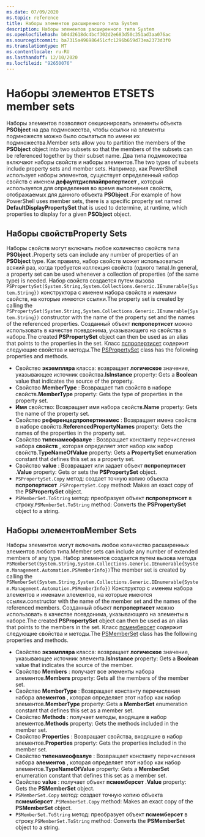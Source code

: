 ```yaml
---
ms.date: 07/09/2020
ms.topic: reference
title: Наборы элементов расширенного типа System
description: Наборы элементов расширенного типа System
ms.openlocfilehash: b04d2618dc4bcf302d2e683d50c351ad3aa076ac
ms.sourcegitcommit: ba7315a496986451cfc1296b659d73ea2373d3f0
ms.translationtype: MT
ms.contentlocale: ru-RU
ms.lasthandoff: 12/10/2020
ms.locfileid: "92650076"
---
```

# <a name="ets-member-sets"></a><span data-ttu-id="4a3b3-103">Наборы элементов ETS</span><span class="sxs-lookup"><span data-stu-id="4a3b3-103">ETS member sets</span></span>

<span data-ttu-id="4a3b3-104">Наборы элементов позволяют секционировать элементы объекта **PSObject** на два подмножества, чтобы ссылки на элементы подмножеств можно было ссылаться по имени их подмножества.</span><span class="sxs-lookup"><span data-stu-id="4a3b3-104">Member sets allow you to partition the members of the **PSObject** object into two subsets so that the members of the subsets can be referenced together by their subset name.</span></span> <span data-ttu-id="4a3b3-105">Два типа подмножества включают наборы свойств и наборы элементов.</span><span class="sxs-lookup"><span data-stu-id="4a3b3-105">The two types of subsets include property sets and member sets.</span></span> <span data-ttu-id="4a3b3-106">Например, как PowerShell использует наборы элементов, существует определенный набор свойств с именем **дефаултдисплайпропертисет** , который используется для определения во время выполнения свойств, отображаемых для данного объекта **PSObject** .</span><span class="sxs-lookup"><span data-stu-id="4a3b3-106">For example of how PowerShell uses member sets, there is a specific property set named **DefaultDisplayPropertySet** that is used to determine, at runtime, which properties to display for a given **PSObject** object.</span></span>

## <a name="property-sets"></a><span data-ttu-id="4a3b3-107">Наборы свойств</span><span class="sxs-lookup"><span data-stu-id="4a3b3-107">Property Sets</span></span>

<span data-ttu-id="4a3b3-108">Наборы свойств могут включать любое количество свойств типа **PSObject** .</span><span class="sxs-lookup"><span data-stu-id="4a3b3-108">Property sets can include any number of properties of an **PSObject** type.</span></span> <span data-ttu-id="4a3b3-109">Как правило, набор свойств может использоваться всякий раз, когда требуется коллекция свойств (одного типа).</span><span class="sxs-lookup"><span data-stu-id="4a3b3-109">In general, a property set can be used whenever a collection of properties (of the same type) is needed.</span></span> <span data-ttu-id="4a3b3-110">Набор свойств создается путем вызова `PSPropertySet(System.String,System.Collections.Generic.IEnumerable{System.String})` конструктора с именем набора свойств и именами свойств, на которые имеются ссылки.</span><span class="sxs-lookup"><span data-stu-id="4a3b3-110">The property set is created by calling the `PSPropertySet(System.String,System.Collections.Generic.IEnumerable{System.String})` constructor with the name of the property set and the names of the referenced properties.</span></span> <span data-ttu-id="4a3b3-111">Созданный объект **пспропертисет** можно использовать в качестве псевдонима, указывающего на свойства в наборе.</span><span class="sxs-lookup"><span data-stu-id="4a3b3-111">The created **PSPropertySet** object can then be used as an alias that points to the properties in the set.</span></span> <span data-ttu-id="4a3b3-112">Класс [пспропертисет](/dotnet/api/system.management.automation.pspropertyset) содержит следующие свойства и методы.</span><span class="sxs-lookup"><span data-stu-id="4a3b3-112">The [PSPropertySet](/dotnet/api/system.management.automation.pspropertyset) class has the following properties and methods.</span></span>

- <span data-ttu-id="4a3b3-113">Свойство **экземпляра** класса: возвращает **логическое** значение, указывающее источник свойства.</span><span class="sxs-lookup"><span data-stu-id="4a3b3-113">**IsInstance** property: Gets a **Boolean** value that indicates the source of the property.</span></span>
- <span data-ttu-id="4a3b3-114">Свойство **MemberType** : Возвращает тип свойств в наборе свойств.</span><span class="sxs-lookup"><span data-stu-id="4a3b3-114">**MemberType** property: Gets the type of properties in the property set.</span></span>
- <span data-ttu-id="4a3b3-115">**Имя** свойство: Возвращает имя набора свойств.</span><span class="sxs-lookup"><span data-stu-id="4a3b3-115">**Name** property: Gets the name of the property set.</span></span>
- <span data-ttu-id="4a3b3-116">Свойство **референцедпропертинамес** : Возвращает имена свойств в наборе свойств.</span><span class="sxs-lookup"><span data-stu-id="4a3b3-116">**ReferencedPropertyNames** property: Gets the names of the properties in the property set.</span></span>
- <span data-ttu-id="4a3b3-117">Свойство **типенамеофвалуе** : Возвращает константу перечисления набора **свойств** , которая определяет этот набор как набор свойств.</span><span class="sxs-lookup"><span data-stu-id="4a3b3-117">**TypeNameOfValue** property: Gets a **PropertySet** enumeration constant that defines this set as a property set.</span></span>
- <span data-ttu-id="4a3b3-118">Свойство **value** : Возвращает или задает объект **пспропертисет** .</span><span class="sxs-lookup"><span data-stu-id="4a3b3-118">**Value** property: Gets or sets the **PSPropertySet** object.</span></span>
- <span data-ttu-id="4a3b3-119">`PSPropertySet.Copy` метод: создает точную копию объекта **пспропертисет** .</span><span class="sxs-lookup"><span data-stu-id="4a3b3-119">`PSPropertySet.Copy` method: Makes an exact copy of the **PSPropertySet** object.</span></span>
- <span data-ttu-id="4a3b3-120">`PSMemberSet.ToString` метод: преобразует объект **пспропертисет** в строку.</span><span class="sxs-lookup"><span data-stu-id="4a3b3-120">`PSMemberSet.ToString` method: Converts the **PSPropertySet** object to a string.</span></span>

## <a name="member-sets"></a><span data-ttu-id="4a3b3-121">Наборы элементов</span><span class="sxs-lookup"><span data-stu-id="4a3b3-121">Member Sets</span></span>

<span data-ttu-id="4a3b3-122">Наборы элементов могут включать любое количество расширенных элементов любого типа.</span><span class="sxs-lookup"><span data-stu-id="4a3b3-122">Member sets can include any number of extended members of any type.</span></span> <span data-ttu-id="4a3b3-123">Набор элементов создается путем вызова метода `PSMemberSet(System.String,System.Collections.Generic.IEnumerable{System.Management.Automation.PSMemberInfo})`</span><span class="sxs-lookup"><span data-stu-id="4a3b3-123">The member set is created by calling the `PSMemberSet(System.String,System.Collections.Generic.IEnumerable{System.Management.Automation.PSMemberInfo})`</span></span>
<span data-ttu-id="4a3b3-124">Конструктор с именем набора элементов и именами элементов, на которые имеются ссылки.</span><span class="sxs-lookup"><span data-stu-id="4a3b3-124">constructor with the name of the member set and the names of the referenced members.</span></span> <span data-ttu-id="4a3b3-125">Созданный объект **пспропертисет** можно использовать в качестве псевдонима, указывающего на элементы в наборе.</span><span class="sxs-lookup"><span data-stu-id="4a3b3-125">The created **PSPropertySet** object can then be used as an alias that points to the members in the set.</span></span> <span data-ttu-id="4a3b3-126">Класс [псмемберсет](/dotnet/api/system.management.automation.psmemberset) содержит следующие свойства и методы.</span><span class="sxs-lookup"><span data-stu-id="4a3b3-126">The [PSMemberSet](/dotnet/api/system.management.automation.psmemberset) class has the following properties and methods.</span></span>

- <span data-ttu-id="4a3b3-127">Свойство **экземпляра** класса: возвращает **логическое** значение, указывающее источник элемента.</span><span class="sxs-lookup"><span data-stu-id="4a3b3-127">**IsInstance** property: Gets a **Boolean** value that indicates the source of the member.</span></span>
- <span data-ttu-id="4a3b3-128">Свойство **Members** : получает все элементы набора элементов.</span><span class="sxs-lookup"><span data-stu-id="4a3b3-128">**Members** property: Gets all the members of the member set.</span></span>
- <span data-ttu-id="4a3b3-129">Свойство **MemberType** : Возвращает константу перечисления набора **элементов** , которая определяет этот набор как набор элементов.</span><span class="sxs-lookup"><span data-stu-id="4a3b3-129">**MemberType** property: Gets a **MemberSet** enumeration constant that defines this set as a member set.</span></span>
- <span data-ttu-id="4a3b3-130">Свойство **Methods** : получает методы, входящие в набор элементов.</span><span class="sxs-lookup"><span data-stu-id="4a3b3-130">**Methods** property: Gets the methods included in the member set.</span></span>
- <span data-ttu-id="4a3b3-131">Свойство **Properties** : Возвращает свойства, входящие в набор элементов.</span><span class="sxs-lookup"><span data-stu-id="4a3b3-131">**Properties** property: Gets the properties included in the member set.</span></span>
- <span data-ttu-id="4a3b3-132">Свойство **типенамеофвалуе** : Возвращает константу перечисления набора **элементов** , которая определяет этот набор как набор элементов.</span><span class="sxs-lookup"><span data-stu-id="4a3b3-132">**TypeNameOfValue** property: Gets a **MemberSet** enumeration constant that defines this set as a member set.</span></span>
- <span data-ttu-id="4a3b3-133">Свойство **value** : получает объект **псмемберсет** .</span><span class="sxs-lookup"><span data-stu-id="4a3b3-133">**Value** property: Gets the **PSMemberSet** object.</span></span>
- <span data-ttu-id="4a3b3-134">`PSMemberSet.Copy` метод: создает точную копию объекта **псмемберсет** .</span><span class="sxs-lookup"><span data-stu-id="4a3b3-134">`PSMemberSet.Copy` method: Makes an exact copy of the **PSMemberSet** object.</span></span>
- <span data-ttu-id="4a3b3-135">`PSMemberSet.ToString` метод: преобразует объект **псмемберсет** в строку.</span><span class="sxs-lookup"><span data-stu-id="4a3b3-135">`PSMemberSet.ToString` method: Converts the **PSMemberSet** object to a string.</span></span>
